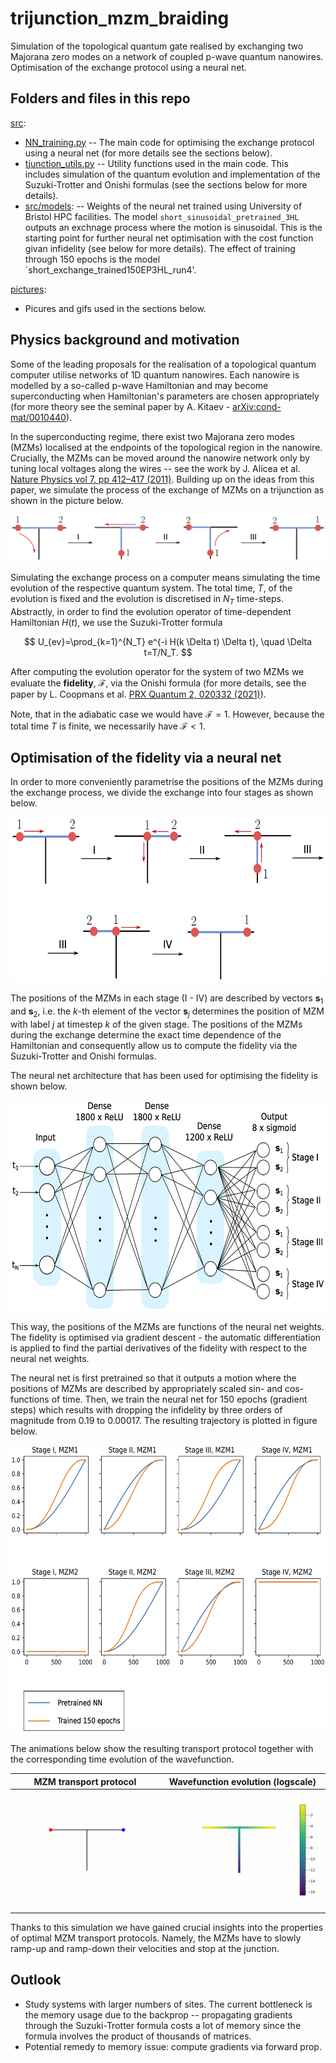 # trijunction_mzm_braiding
Simulation of the topological quantum gate realised by exchanging two Majorana zero modes on a network of coupled p-wave quantum nanowires. Optimisation of the exchange protocol using a neural net.

## Folders and files in this repo

[src](https://github.com/tmaciazek/trijunction_mzm_braiding/tree/main/src):
* [NN_training.py](https://github.com/tmaciazek/trijunction_mzm_braiding/blob/main/src/NN_training.py) -- The main code for optimising the exchange protocol using a neural net (for more details see the sections below).
* [tjunction_utils.py](https://github.com/tmaciazek/trijunction_mzm_braiding/blob/main/src/tjunction_utils.py) -- Utility functions used in the main code. This includes simulation of the quantum evolution and implementation of the Suzuki-Trotter and Onishi formulas (see the sections below for more details).
* [src/models](https://github.com/tmaciazek/trijunction_mzm_braiding/tree/main/src/models): -- Weights of the neural net trained using University of Bristol HPC facilities. The model `short_sinusoidal_pretrained_3HL` outputs an exchnage process where the motion is sinusoidal. This is the starting point for further neural net optimisation with the cost function givan infidelity (see below for more details). The effect of training through 150 epochs is the model `short_exchange_trained150EP3HL_run4'.

[pictures](https://github.com/tmaciazek/trijunction_mzm_braiding/tree/main/pictures):
* Picures and gifs used in the sections below.


## Physics background and motivation

Some of the leading proposals for the realisation of a topological quantum computer utilise networks of 1D quantum nanowires. Each nanowire is modelled by a so-called p-wave Hamiltonian and may become superconducting when Hamiltonian's parameters are chosen appropriately (for more theory see the seminal paper by A. Kitaev - [arXiv:cond-mat/0010440](https://arxiv.org/abs/cond-mat/0010440)).

In the superconducting regime, there exist two Majorana zero modes (MZMs) localised at the endpoints of the topological region in the nanowire. Crucially, the MZMs can be moved around the nanowire network only by tuning local voltages along the wires -- see the work by J. Alicea et al.[ Nature Physics vol 7, pp 412–417 (2011)](https://www.nature.com/articles/nphys1915). Building up on the ideas from this paper, we simulate the process of the exchange of MZMs on a trijunction as shown in the picture below.

![Image](https://github.com/tmaciazek/trijunction_mzm_braiding/blob/main/pictures/Texchange.png)

Simulating the exchange process on a computer means simulating the time evolution of the respective quantum system. The total time, $T$, of the evolution is fixed and the evolution is discretised in $N_T$ time-steps. Abstractly, in order to find the evolution operator of time-dependent Hamiltonian $H(t)$, we use the Suzuki-Trotter formula

$$ U_{ev}=\prod_{k=1}^{N_T} e^{-i H(k \Delta t) \Delta t}, \quad \Delta t=T/N_T. $$

After computing the evolution operator for the system of two MZMs we evaluate the **fidelity**, $\mathcal{F}$, via the Onishi formula (for more details, see the paper by L. Coopmans et al. [PRX Quantum 2, 020332 (2021)](https://doi.org/10.48550/arXiv.2008.09128)).

Note, that in the adiabatic case we would have $\mathcal{F}=1$. However, because the total time $T$ is finite, we necessarily have $\mathcal{F}<1$.

## Optimisation of the fidelity via a neural net

In order to more conveniently parametrise the positions of the MZMs during the exchange process, we divide the exchange into four stages as shown below.

<p align="center">
<img src="https://github.com/tmaciazek/trijunction_mzm_braiding/blob/main/pictures/stages.png" width="600" height="264">
</p>

The positions of the MZMs in each stage (I - IV) are described by vectors $\mathbf{s}_1$ and $\mathbf{s}_2$, i.e. the $k$-th element of the vector $\mathbf{s}_j$ determines the position of MZM with label $j$ at timestep $k$ of the given stage. The positions of the MZMs during the exchange determine the exact time dependence of the Hamiltonian and consequently allow us to compute the fidelity via the Suzuki-Trotter and Onishi formulas.

The neural net architecture that has been used for optimising the fidelity is shown below.

<p align="center">
<img src="https://github.com/tmaciazek/trijunction_mzm_braiding/blob/main/pictures/nn.png" width="600" height="337">
</p>

This way, the positions of the MZMs are functions of the neural net weights. The fidelity is optimised via gradient descent - the automatic differentiation is applied to find the partial derivatives of the fidelity with respect to the neural net weights.

The neural net is first pretrained so that it outputs a motion where the positions of MZMs are described by appropriately scaled sin- and cos- functions of time. Then, we train the neural net for 150 epochs (gradient steps) which results with dropping the infidelity by three orders of magnitude from $0.19$ to $0.00017$. The resulting trajectory is plotted in figure below. 

<p align="center">
<img src="https://github.com/tmaciazek/trijunction_mzm_braiding/blob/main/pictures/trained.png" width="600" height="460">
</p>

The animations below show the resulting transport protocol together with the corresponding time evolution of the wavefunction.

MZM transport protocol             |  Wavefunction evolution (logscale)
:-------------------------:|:-------------------------:
![Image](https://github.com/tmaciazek/trijunction_mzm_braiding/blob/main/pictures/dots.gif)  |  ![Image](https://github.com/tmaciazek/trijunction_mzm_braiding/blob/main/pictures/colormap.gif)

Thanks to this simulation we have gained crucial insights into the properties of optimal MZM transport protocols. Namely, the MZMs have to slowly ramp-up and ramp-down their velocities and stop at the junction.

## Outlook

* Study systems with larger numbers of sites. The current bottleneck is the memory usage due to the backprop -- propagating gradients through the Suzuki-Trotter formula costs a lot of memory since the formula involves the product of thousands of matrices.
* Potential remedy to memory issue: compute gradients via forward prop.

